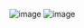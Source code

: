 ![image](https://github.com/Tarbian/Flutter-calcuator/assets/71370595/f0c543e1-78a9-4231-a6bf-d4b2905521c2)
![image](https://github.com/Tarbian/Flutter-calcuator/assets/71370595/4c30e14e-cdb0-48da-b2a1-84faece11ebb)
